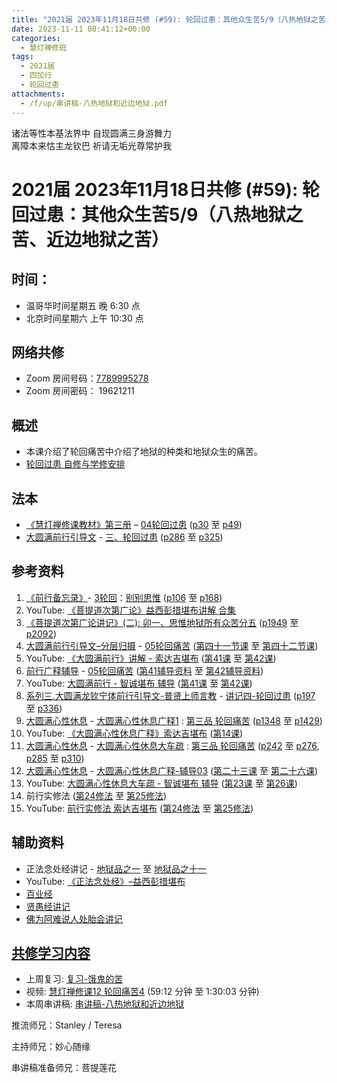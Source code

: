 ```yaml
---
title: "2021届 2023年11月18日共修 (#59): 轮回过患：其他众生苦5/9（八热地狱之苦、近边地狱之苦）"
date: 2023-11-11 08:41:12+00:00
categories:
  - 慧灯禅修班
tags:
  - 2021届
  - 四加行
  - 轮回过患
attachments:
  - /f/up/串讲稿-八热地狱和近边地狱.pdf
---
```

诸法等性本基法界中 自现圆满三身游舞力\
离障本来怙主龙钦巴 祈请无垢光尊常护我

# 2021届 2023年11月18日共修 (#59): 轮回过患：其他众生苦5/9（八热地狱之苦、近边地狱之苦）

## 时间：

* 温哥华时间星期五 晚 6:30 点
* 北京时间星期六 上午 10:30 点

## 网络共修

* Zoom 房间号码：[7789995278](https://us02web.zoom.us/j/7789995278?pwd=VjZmbWJFY2k2K0E5RVB2cTNIQmhqUT09)
* Zoom 房间密码： 19621211

## 概述

* 本课介绍了轮回痛苦中介绍了地狱的种类和地狱众生的痛苦。 
* [轮回过患 自修与学修安排](https://fohuifayu.com/index.php/huideng-jiangtang/chanxiuke/zen-03/8654-zen03-lhgh?title=)

## 法本

* [《慧灯禅修课教材》第三册](https://huidengchanxiu.net/books/b3/) – [04轮回过患](https://huidengchanxiu.net/books/b3/3-04) ([p30](https://huidengchanxiu.net/books/b3/3-04/#p30) 至 [p49](https://huidengchanxiu.net/books/b3/3-04/#p49))
* [大圆满前行引导文](https://huidengchanxiu.net/books/dymqx) - [三、轮回过患](https://huidengchanxiu.net/refs/dymxxxx/dymxxxx-dcs/#p285) ([p286](https://huidengchanxiu.net/books/dymqx/#p286) 至 [p325](https://huidengchanxiu.net/books/dymqx/#p325))

## 参考资料

1. [《前行备忘录》](https://www.huidengchanxiu.net/refs/bwl)- [3轮回](https://www.huidengchanxiu.net/refs/qxbwl/qxxl4-03lh)：[别别思惟](https://www.huidengchanxiu.net/refs/qxbwl/qxxl4-03lh/#%E4%BA%8C%E5%88%AB%E5%88%AB%E6%80%9D%E6%83%9F) ([p106](https://www.huidengchanxiu.net/refs/qxbwl/qxxl4-03lh/#p106) 至 [p168](https://www.huidengchanxiu.net/refs/qxbwl/qxxl4-03lh/#p168))
2. YouTube: [《菩提道次第广论》益西彭措堪布讲解 合集](https://www.youtube.com/playlist?list=PLvhysUtdbxCBq9MxPLr6pauLmbwndXY9o)
3. [《菩提道次第广论讲记》(二): ](https://huidengchanxiu.net/refs/ptdcdgl/2/) [卯一、思惟地狱所有众苦分五](https://huidengchanxiu.net/refs/ptdcdgl/2/#%E5%8D%AF%E4%B8%80%E6%80%9D%E6%83%9F%E5%9C%B0%E7%8B%B1%E6%89%80%E6%9C%89%E4%BC%97%E8%8B%A6%E5%88%86%E4%BA%94--%E5%A4%A7%E6%9C%89%E6%83%85%E5%9C%B0%E7%8B%B1--%E8%BF%91%E8%BE%B9%E5%9C%B0%E7%8B%B1--%E5%AF%92%E5%86%B7%E5%9C%B0%E7%8B%B1--%E7%8B%AC%E4%B8%80%E5%9C%B0%E7%8B%B1--%E5%A6%82%E4%BD%95%E5%B0%86%E5%BF%86%E5%BF%B5%E5%9C%B0%E7%8B%B1%E8%8B%A6%E8%BD%AC%E4%B8%BA%E5%AE%9E%E4%BF%AE) ([p1949](https://huidengchanxiu.net/refs/ptdcdgl/2/#p1949) 至 [p2092](https://huidengchanxiu.net/refs/ptdcdgl/2/#p2092))
4. [大圆满前行引导文–分层归摄](https://huidengchanxiu.net/refs/qxgs/dymqx-fcgs) - [05轮回痛苦](https://huidengchanxiu.net/refs/qxgs/qxgs-05lh) ([第四十一节课](https://huidengchanxiu.net/refs/qxgs/qxgs-05lh/#%E7%AC%AC%E5%9B%9B%E5%8D%81%E4%B8%80%E8%8A%82%E8%AF%BE) 至 [第四十二节课](https://huidengchanxiu.net/refs/qxgs/qxgs-05lh/#%E7%AC%AC%E5%9B%9B%E5%8D%81%E4%BA%8C%E8%8A%82%E8%AF%BE))
5. YouTube: [](https://www.youtube.com/playlist?list=PL0ERwy6s1uTeLz5leHEj-VcSWrU6TnVMW)[《大圆满前行》讲解 - 索达吉堪布](https://www.youtube.com/playlist?list=PLAEqXn671Ln66sSBYjhRRLNrAGJwgSXnU) ([](https://www.youtube.com/watch?v=c5AjLcQdP-4&list=PLAEqXn671Ln66sSBYjhRRLNrAGJwgSXnU&index=28)[第41课](https://www.youtube.com/watch?v=juXwU40Wcfs&list=PLAEqXn671Ln66sSBYjhRRLNrAGJwgSXnU&index=41) 至 [第42课](https://www.youtube.com/watch?v=htiq-0jeMtQ&list=PLAEqXn671Ln66sSBYjhRRLNrAGJwgSXnU&index=42))
6. [前行广释辅导](https://huidengchanxiu.net/refs/fudao) - [05轮回痛苦](https://huidengchanxiu.net/refs/qxgs/fudao/qxgsfd-05lh) ([第41辅导资料](https://huidengchanxiu.net/refs/qxgs/fudao/qxgsfd-05lh/#%E5%89%8D%E8%A1%8C%E5%B9%BF%E9%87%8A%E7%AC%AC41%E8%AF%BE%E8%BE%85%E5%AF%BC%E8%B5%84%E6%96%99) 至 [第42辅导资料](https://huidengchanxiu.net/refs/qxgs/fudao/qxgsfd-05lh/#%E5%89%8D%E8%A1%8C%E5%B9%BF%E9%87%8A%E7%AC%AC42%E8%AF%BE%E8%BE%85%E5%AF%BC%E8%B5%84%E6%96%99))
7. YouTube: [大圆满前行 - 智诚堪布 辅导](https://www.youtube.com/playlist?list=PL5y-PP7QihJ1FDiiv_7WsC1qogohiquEL) ([第41课](https://www.youtube.com/watch?v=ofywbpu7oMA&list=PL5y-PP7QihJ1FDiiv_7WsC1qogohiquEL&index=41) 至 [第42课](https://www.youtube.com/watch?v=2ijo2e0lx14&list=PL5y-PP7QihJ1FDiiv_7WsC1qogohiquEL&index=42))
8. [系列三.大圆满龙钦宁体前行引导文-普贤上师言教](https://huidengchanxiu.net/refs/s3) - [](https://huidengchanxiu.net/refs/xmfw/s3/s3-ydw4-lhgh)[讲记四-轮回过患](https://huidengchanxiu.net/refs/xmfw/s3/s3-ydw4-lhgh) ([p197](https://huidengchanxiu.net/refs/xmfw/s3/s3-ydw4-lhgh/#p197) 至 [p336](https://huidengchanxiu.net/refs/xmfw/s3/s3-ydw4-lhgh/#p336))
9. [大圆满心性休息](https://huidengchanxiu.net/refs/dymxxxx) - [大圆满心性休息广释1](https://huidengchanxiu.net/refs/dymxxxx/dymxxxx-gs1) : [第三品 轮回痛苦](https://huidengchanxiu.net/refs/dymxxxx/dymxxxx-gs1#%E7%AC%AC%E4%B8%89%E5%93%81-%E8%BD%AE%E5%9B%9E%E7%97%9B%E8%8B%A6) ([p1348](https://huidengchanxiu.net/refs/dymxxxx/dymxxxx-gs1/#p1348) 至 [p1429](https://huidengchanxiu.net/refs/dymxxxx/dymxxxx-gs1/#p1429))
10. YouTube: [《大圆满心性休息广释》索达吉堪布](https://www.youtube.com/playlist?list=PLAnEIprIVklebrDFUKaC67LssdOO2y87p) ([第14课](https://www.youtube.com/watch?v=_eIFuvHmDb8&list=PLAnEIprIVklebrDFUKaC67LssdOO2y87p&index=14))
11. [大圆满心性休息](https://huidengchanxiu.net/refs/dymxxxx) - [大圆满心性休息大车疏](https://huidengchanxiu.net/refs/dymxxxx/dymxxxx-dcs) : [第三品 轮回痛苦](https://huidengchanxiu.net/refs/dymxxxx/dymxxxx-dcs/#%E7%AC%AC%E4%B8%89%E5%93%81-%E8%BD%AE%E5%9B%9E%E7%97%9B%E8%8B%A6) ([p242](https://huidengchanxiu.net/refs/dymxxxx/dymxxxx-dcs/#p242) 至 [p276](https://huidengchanxiu.net/refs/dymxxxx/dymxxxx-dcs/#p276), [p285](https://huidengchanxiu.net/refs/dymxxxx/dymxxxx-dcs/#p285) 至 [p310](https://huidengchanxiu.net/refs/dymxxxx/dymxxxx-dcs/#p310))
12. [大圆满心性休息](https://huidengchanxiu.net/refs/dymxxxx) - [大圆满心性休息广释-辅导03](https://huidengchanxiu.net/refs/dymxxxx/fudao/fd-03) [](https://huidengchanxiu.net/refs/dymxxxx/fudao/fd-01#%E7%AC%AC%E4%BA%8C%E5%93%81%E5%AF%BF%E5%91%BD%E6%97%A0%E5%B8%B8)([第二十三课](https://huidengchanxiu.net/refs/dymxxxx/fudao/fd-03/#%E7%AC%AC%E4%BA%8C%E5%8D%81%E4%B8%89%E8%AF%BE) 至 [第二十六课](https://huidengchanxiu.net/refs/dymxxxx/fudao/fd-03/#%E7%AC%AC%E4%BA%8C%E5%8D%81%E5%85%AD%E8%AF%BE))
13. YouTube: [大圆满心性休息大车疏 - 智诚堪布 辅导](https://www.youtube.com/playlist?list=PL5y-PP7QihJ1Gh3w_hYZMkn4AWFXr_2iu) ([](https://www.youtube.com/watch?v=ZqfG-i8tdLA&list=PL5y-PP7QihJ1Gh3w_hYZMkn4AWFXr_2iu&index=10)[](https://www.youtube.com/watch?v=3FroCkO_LvQ&list=PL5y-PP7QihJ1Gh3w_hYZMkn4AWFXr_2iu&index=18)[](https://www.youtube.com/watch?v=YedhXKrBkic&list=PL5y-PP7QihJ1Gh3w_hYZMkn4AWFXr_2iu&index=29)[第23课](https://www.youtube.com/watch?v=zWViOYJedZg&list=PL5y-PP7QihJ1Gh3w_hYZMkn4AWFXr_2iu&index=24) 至 [第26课](https://www.youtube.com/watch?v=GekDgDDhtPc&list=PL5y-PP7QihJ1Gh3w_hYZMkn4AWFXr_2iu&index=27))
14. 前行实修法 ([第24修法](https://mingguang.im/reading/%E5%89%8D%E8%A1%8C%E5%AE%9E%E4%BF%AE%E6%B3%95/%E7%AC%AC24%E4%BF%AE%E6%B3%95) 至 [第25修法](https://mingguang.im/reading/%E5%89%8D%E8%A1%8C%E5%AE%9E%E4%BF%AE%E6%B3%95/%E7%AC%AC25%E4%BF%AE%E6%B3%95))
15. YouTube: [前行实修法 索达吉堪布](https://www.youtube.com/playlist?list=PLHUvfASP8Aixcv069_RtfKvYIdDNXa57C) ([第24修法](https://www.youtube.com/watch?v=5z0wuu4H5yQ&list=PLHUvfASP8Aixcv069_RtfKvYIdDNXa57C&index=24) 至 [第25修法](https://www.youtube.com/watch?v=YAXpGBWnqUI&list=PLHUvfASP8Aixcv069_RtfKvYIdDNXa57C&index=25))[](https://www.youtube.com/watch?v=4uNjPta4cbc&list=PLHUvfASP8Aixcv069_RtfKvYIdDNXa57C&index=22)

## 辅助资料

* 正法念处经讲记 - [地狱品之一](https://www.huidengchanxiu.net/refs/misc/zfncj02#%E5%9C%B0%E7%8B%B1%E5%93%81%E4%B9%8B%E4%B8%80) 至 [地狱品之十一](https://www.huidengchanxiu.net/refs/misc/zfncj05#%E5%9C%B0%E7%8B%B1%E5%93%81%E4%B9%8B%E5%8D%81%E4%B8%80-1)
* YouTube: [《正法念处经》–益西彭措堪布](https://www.youtube.com/playlist?list=PLpQ93rK3nqoAvQtdM2fhkG6OhUDSuEq3H)
* [百业经](https://www.huidengchanxiu.net/refs/misc/byj)
* [贤愚经讲记](https://www.huidengchanxiu.net/refs/misc/xyjjj)
* [佛为阿难说人处胎会讲记](https://www.huidengchanxiu.net/refs/misc/rthjj)

## **[共修学习内容](https://book.qq.com/book-read/757866/1)**

* 上周复习: [](https://www.huidengvan.com/f/up/%E4%B8%B2%E8%AE%B2%E7%A8%BF-%E7%94%9F%E8%8B%A6%E8%80%81%E8%8B%A6.ppt)[](https://www.huidengvan.com/f/up/%E4%B8%8A%E5%91%A8%E5%A4%8D%E4%B9%A0-%E7%97%85%E8%8B%A6.docx)[](https://www.huidengvan.com/f/up/%E4%B8%B2%E8%AE%B2%E7%A8%BF-%E7%88%B1%E5%88%AB%E7%A6%BB%E8%8B%A6.docx)[](/f/up/上周复习-不欲临苦.docx)[复习-饿鬼的苦](/f/up/复习-饿鬼的苦.docx)
* [](/f/up/串讲稿-人生八苦.pdf)视频: [慧灯禅修课12 轮回痛苦4](https://fohuifayu.com/index.php/huideng-jiangtang/chanxiuke/zen-03/1106-l16009) (59:12 分钟 至 1:30:03 分钟)
* 本周串讲稿: [串讲稿-八热地狱和近边地狱](/f/up/串讲稿-八热地狱和近边地狱.pdf)

推流师兄：Stanley / Teresa

主持师兄：妙心随缘

串讲稿准备师兄：菩提莲花